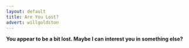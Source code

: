```yaml
---
layout: default
title: Are You Lost?
advert: willgoldston
---
```

**You appear to be a bit lost. Maybe I can interest you in something else?**
